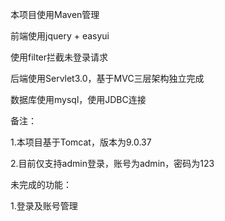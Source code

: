 本项目使用Maven管理

前端使用jquery + easyui

使用filter拦截未登录请求

后端使用Servlet3.0，基于MVC三层架构独立完成

数据库使用mysql，使用JDBC连接

备注：

1.本项目基于Tomcat，版本为9.0.37

2.目前仅支持admin登录，账号为admin，密码为123

未完成的功能：

1.登录及账号管理
